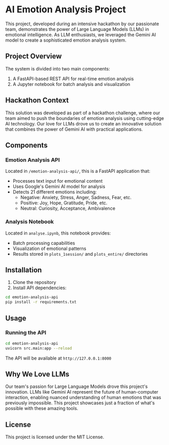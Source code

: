 # AI Emotion Analysis Project

This project, developed during an intensive hackathon by our passionate team, demonstrates the power of Large Language Models (LLMs) in emotional intelligence. As LLM enthusiasts, we leveraged the Gemini AI model to create a sophisticated emotion analysis system.

## Project Overview

The system is divided into two main components:
1. A FastAPI-based REST API for real-time emotion analysis
2. A Jupyter notebook for batch analysis and visualization

## Hackathon Context

This solution was developed as part of a hackathon challenge, where our team aimed to push the boundaries of emotion analysis using cutting-edge AI technology. Our love for LLMs drove us to create an innovative solution that combines the power of Gemini AI with practical applications.

## Components

### Emotion Analysis API

Located in `/emotion-analysis-api/`, this is a FastAPI application that:
- Processes text input for emotional content
- Uses Google's Gemini AI model for analysis
- Detects 21 different emotions including:
  - Negative: Anxiety, Stress, Anger, Sadness, Fear, etc.
  - Positive: Joy, Hope, Gratitude, Pride, etc.
  - Neutral: Curiosity, Acceptance, Ambivalence

### Analysis Notebook

Located in `analyse.ipynb`, this notebook provides:
- Batch processing capabilities
- Visualization of emotional patterns
- Results stored in `plots_1session/` and `plots_entire/` directories

## Installation

1. Clone the repository
2. Install API dependencies:
```bash
cd emotion-analysis-api
pip install -r requirements.txt
```

## Usage

### Running the API

```bash
cd emotion-analysis-api
uvicorn src.main:app --reload
```

The API will be available at `http://127.0.0.1:8000`

## Why We Love LLMs

Our team's passion for Large Language Models drove this project's innovation. LLMs like Gemini AI represent the future of human-computer interaction, enabling nuanced understanding of human emotions that was previously impossible. This project showcases just a fraction of what's possible with these amazing tools.

## License

This project is licensed under the MIT License.